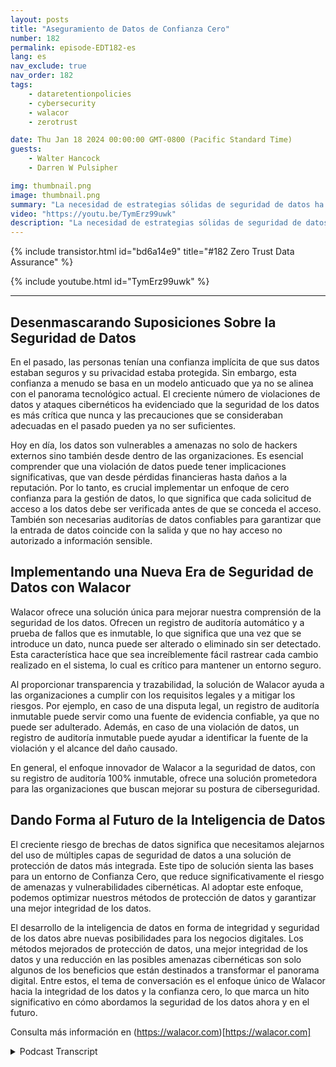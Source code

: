 ```yaml
---
layout: posts
title: "Aseguramiento de Datos de Confianza Cero"
number: 182
permalink: episode-EDT182-es
lang: es
nav_exclude: true
nav_order: 182
tags:
    - dataretentionpolicies
    - cybersecurity
    - walacor
    - zerotrust

date: Thu Jan 18 2024 00:00:00 GMT-0800 (Pacific Standard Time)
guests:
    - Walter Hancock
    - Darren W Pulsipher

img: thumbnail.png
image: thumbnail.png
summary: "La necesidad de estrategias sólidas de seguridad de datos ha crecido exponencialmente en la era digital, convirtiéndose en una prioridad máxima para las empresas alrededor del mundo. El experto en ciberseguridad y CTO de Walacor, Walter Hancock, ofrece una visión perspicaz sobre la importancia de la integridad de los datos y un enfoque de cero confianza en los regímenes actuales de ciberseguridad."
video: "https://youtu.be/TymErz99uwk"
description: "La necesidad de estrategias sólidas de seguridad de datos ha crecido exponencialmente en la era digital, convirtiéndose en una prioridad máxima para las empresas alrededor del mundo. El experto en ciberseguridad y CTO de Walacor, Walter Hancock, ofrece una visión perspicaz sobre la importancia de la integridad de los datos y un enfoque de cero confianza en los regímenes actuales de ciberseguridad."
---
```


<div>
{% include transistor.html id="bd6a14e9" title="#182 Zero Trust Data Assurance" %}

{% include youtube.html id="TymErz99uwk" %}
</div>

---

## Desenmascarando Suposiciones Sobre la Seguridad de Datos

En el pasado, las personas tenían una confianza implícita de que sus datos estaban seguros y su privacidad estaba protegida. Sin embargo, esta confianza a menudo se basa en un modelo anticuado que ya no se alinea con el panorama tecnológico actual. El creciente número de violaciones de datos y ataques cibernéticos ha evidenciado que la seguridad de los datos es más crítica que nunca y las precauciones que se consideraban adecuadas en el pasado pueden ya no ser suficientes.

Hoy en día, los datos son vulnerables a amenazas no solo de hackers externos sino también desde dentro de las organizaciones. Es esencial comprender que una violación de datos puede tener implicaciones significativas, que van desde pérdidas financieras hasta daños a la reputación. Por lo tanto, es crucial implementar un enfoque de cero confianza para la gestión de datos, lo que significa que cada solicitud de acceso a los datos debe ser verificada antes de que se conceda el acceso. También son necesarias auditorías de datos confiables para garantizar que la entrada de datos coincide con la salida y que no hay acceso no autorizado a información sensible.

## Implementando una Nueva Era de Seguridad de Datos con Walacor

Walacor ofrece una solución única para mejorar nuestra comprensión de la seguridad de los datos. Ofrecen un registro de auditoría automático y a prueba de fallos que es inmutable, lo que significa que una vez que se introduce un dato, nunca puede ser alterado o eliminado sin ser detectado. Esta característica hace que sea increíblemente fácil rastrear cada cambio realizado en el sistema, lo cual es crítico para mantener un entorno seguro.

Al proporcionar transparencia y trazabilidad, la solución de Walacor ayuda a las organizaciones a cumplir con los requisitos legales y a mitigar los riesgos. Por ejemplo, en caso de una disputa legal, un registro de auditoría inmutable puede servir como una fuente de evidencia confiable, ya que no puede ser adulterado. Además, en caso de una violación de datos, un registro de auditoría inmutable puede ayudar a identificar la fuente de la violación y el alcance del daño causado.

En general, el enfoque innovador de Walacor a la seguridad de datos, con su registro de auditoría 100% inmutable, ofrece una solución prometedora para las organizaciones que buscan mejorar su postura de ciberseguridad.

## Dando Forma al Futuro de la Inteligencia de Datos

El creciente riesgo de brechas de datos significa que necesitamos alejarnos del uso de múltiples capas de seguridad de datos a una solución de protección de datos más integrada. Este tipo de solución sienta las bases para un entorno de Confianza Cero, que reduce significativamente el riesgo de amenazas y vulnerabilidades cibernéticas. Al adoptar este enfoque, podemos optimizar nuestros métodos de protección de datos y garantizar una mejor integridad de los datos.

El desarrollo de la inteligencia de datos en forma de integridad y seguridad de los datos abre nuevas posibilidades para los negocios digitales. Los métodos mejorados de protección de datos, una mejor integridad de los datos y una reducción en las posibles amenazas cibernéticas son solo algunos de los beneficios que están destinados a transformar el panorama digital. Entre estos, el tema de conversación es el enfoque único de Walacor hacia la integridad de los datos y la confianza cero, lo que marca un hito significativo en cómo abordamos la seguridad de los datos ahora y en el futuro.

Consulta más información en (https://walacor.com)[https://walacor.com]



<details>
<summary> Podcast Transcript </summary>

<p></p>

</details>
